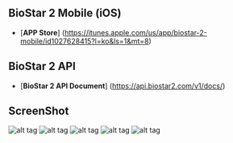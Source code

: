 BioStar 2 Mobile (iOS)
-----


 - [**APP Store**] (https://itunes.apple.com/us/app/biostar-2-mobile/id1027628415?l=ko&ls=1&mt=8) 

BioStar 2 API
-----

 - [**BioStar 2 API Document**] (https://api.biostar2.com/v1/docs/) 


ScreenShot
-----
![alt tag](http://a1.mzstatic.com/us/r30/Purple69/v4/12/aa/14/12aa1469-0910-5a92-c212-373f12fc01a4/screen322x572.jpeg)
![alt tag](http://a5.mzstatic.com/us/r30/Purple7/v4/d0/65/35/d06535fe-0945-b659-6dcf-18056705706e/screen322x572.jpeg)
![alt tag](http://a1.mzstatic.com/us/r30/Purple1/v4/c2/16/9e/c2169e3e-b2d8-95c6-70de-d5b4e1c54875/screen322x572.jpeg)
![alt tag](http://a1.mzstatic.com/us/r30/Purple1/v4/f3/54/aa/f354aa08-5a96-01e7-aab1-af4c5d6c8b1c/screen322x572.jpeg)
![alt tag](http://a2.mzstatic.com/us/r30/Purple69/v4/83/ca/29/83ca2981-ed15-7469-3210-3ce98de5a970/screen322x572.jpeg)
